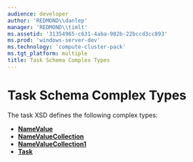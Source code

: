 ```yaml
---
audience: developer
author: 'REDMOND\\danlep'
manager: 'REDMOND\\timlt'
ms.assetid: '31354965-c631-4aba-982b-22bccd3cc893'
ms.prod: 'windows-server-dev'
ms.technology: 'compute-cluster-pack'
ms.tgt_platform: multiple
title: Task Schema Complex Types
---
```


# Task Schema Complex Types

The task XSD defines the following complex types:

-   [**NameValue**](taskschema-namevalue-complextype.md)
-   [**NameValueCollection**](taskschema-namevaluecollection-complextype.md)
-   [**NameValueCollection1**](taskschema-namevaluecollection1-complextype.md)
-   [**Task**](taskschema-task-complextype.md)

 

 



